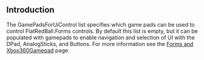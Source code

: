 ## Introduction

The GamePadsForUiControl list specifies which game pads can be used to control FlatRedBall.Forms controls. By default this list is empty, but it can be populated with gamepads to enable navigation and selection of UI with the DPad, AnalogSticks, and Buttons. For more information see the [Forms and Xbox360Gamepad](/documentation/tutorials/flatredball-forms/forms-and-xbox360gamepad.md) page.
